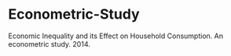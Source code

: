 # Econometric-Study
Economic Inequality and its Effect on Household Consumption. An econometric study. 2014.
